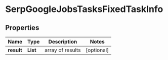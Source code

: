 # SerpGoogleJobsTasksFixedTaskInfo


## Properties

| Name | Type | Description | Notes |
|------------ | ------------- | ------------- | -------------|
**result** | **List<SerpGoogleJobsTasksFixedResultInfo>** | array of results |[optional]|